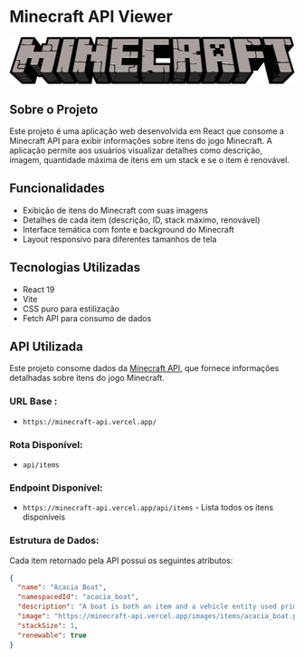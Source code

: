 # Minecraft API Viewer

![Minecraft Logo](src/images/minecraft.svg)

## Sobre o Projeto

Este projeto é uma aplicação web desenvolvida em React que consome a Minecraft API para exibir informações sobre itens do jogo Minecraft. A aplicação permite aos usuários visualizar detalhes como descrição, imagem, quantidade máxima de itens em um stack e se o item é renovável.

## Funcionalidades

- Exibição de itens do Minecraft com suas imagens
- Detalhes de cada item (descrição, ID, stack máximo, renovável)
- Interface temática com fonte e background do Minecraft
- Layout responsivo para diferentes tamanhos de tela

## Tecnologias Utilizadas

- React 19
- Vite
- CSS puro para estilização
- Fetch API para consumo de dados

## API Utilizada

Este projeto consome dados da [Minecraft API](https://minecraft-api.vercel.app/), que fornece informações detalhadas sobre itens do jogo Minecraft.

### URL Base :

- `https://minecraft-api.vercel.app/`

### Rota Disponível: 

- `api/items`

### Endpoint Disponível:

- `https://minecraft-api.vercel.app/api/items` - Lista todos os itens disponíveis

### Estrutura de Dados:

Cada item retornado pela API possui os seguintes atributos:
```json
{
  "name": "Acacia Boat",
  "namespacedId": "acacia_boat",
  "description": "A boat is both an item and a vehicle entity used primarily for fast transport of players and passenger mobs over bodies of water.",
  "image": "https://minecraft-api.vercel.app/images/items/acacia_boat.png",
  "stackSize": 1,
  "renewable": true
}